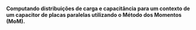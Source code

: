 #### Computando distribuições de carga e capacitância para um contexto de um capacitor de placas paralelas utilizando o Método dos Momentos (MoM).
